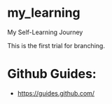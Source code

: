 # my_learning
My Self-Learning Journey

This is the first trial for branching.

# Github Guides:
* https://guides.github.com/
